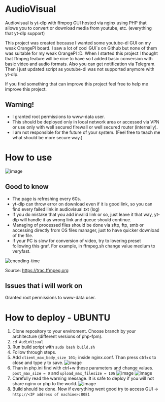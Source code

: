 # AudioVisual
Audiovisual is yt-dlp with ffmpeg GUI hosted via nginx using PHP that allows you to convert or download media from youtube, etc. (everything that yt-dlp support)

This project was created because I wanted some youtube-dl GUI on my weak OrangePI board.
I saw a lot of cool GUI`s on Github but none of them was suitable for my weak OrangePI :D.
When I started this project I thought that ffmpeg feature will be nice to have so I added basic conversion with basic video and audio formats.
Also you can get notification via Telegram.
Then i just updated script as youtube-dl was not supported anymore with yt-dlp.

If you find something that can improve this project feel free to help me improve this project.

## Warning!
- I granted root permissions to www-data user.
- This should be deployed only in local network area or accessed via VPN or use only with well secured firewall or well secured router (internally).
- I am not responsible for the future of your system. (Feel free to teach me what should be more secure way.)

# How to use
![image](https://user-images.githubusercontent.com/97609737/201710218-ee626066-86fd-4c69-ab53-9c133e8355ce.png)
## Good to know
- The page is refreshing every 60s.
- yt-dlp can throw error on download even if it is good link, so you can find every failed link in audiovisual.txt (log)
- If you do mistake that you add invalid link or so, just leave it that way, yt-dlp will handle it as wrong link and queue should continue.
- Managing of processed files should be done via sftp, ftp, smb or accessing directly from OS files manager, just to have quicker download of the file.
- If your PC is slow for conversion of video, try to lovering preset following this graf.
For example, in ffmpeg.sh change value medium to veryfast.

![encoding-time](https://user-images.githubusercontent.com/97609737/202441027-711330ee-50fd-4ac4-bc79-718609024a69.png)

Source: https://trac.ffmpeg.org

## Issues that i will work on
Granted root permissions to www-data user.

# How to deploy - UBUNTU
1. Clone repository to your enviroment. Choose branch by your architecture (different versions of php-fpm).
2. ```cd AudioVisual```
3. Run build script with ```sudo bash build.sh```
4. Follow through steps.
5. Add ```client_max_body_size 10G;``` inside nginx.conf. Than press ctrl+x to close and type y to save.
![image](https://user-images.githubusercontent.com/97609737/202452544-c5291b06-53c6-4434-be8d-0fd8ae8bc7c1.png)
6. Than in php.ini find with ctrl+w these parameters and change values.
```post_max_size = 0``` and ```upload_max_filesize = 10G```
![image](https://user-images.githubusercontent.com/97609737/202452923-cb13926a-302d-4394-8354-ebb73db9e43b.png)
![image](https://user-images.githubusercontent.com/97609737/202453084-a66b43b1-e2e2-4b05-86d8-c6e0b2374dd4.png)
7. Carefully read the warning message. It is safe to deploy if you will not share nginx or php to the world.
![image](https://user-images.githubusercontent.com/97609737/202459860-2d9269c4-4b28-4c4d-bc5e-0a7510edfd40.png)
8. Build should be done. Now if everything went good try to access GUI -> ```http://<IP address of machine>:8081```
